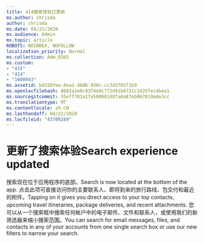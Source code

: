 ```yaml
---
title: 414搜索体验已更新
ms.author: chrisda
author: chrisda
ms.date: 04/21/2020
ms.audience: Admin
ms.topic: article
ROBOTS: NOINDEX, NOFOLLOW
localization_priority: Normal
ms.collection: Adm_O365
ms.custom:
- "415"
- "414"
- "1600043"
ms.assetid: bd328fee-8ea1-4b0b-930c-cc3d3765f1b9
ms.openlocfilehash: 8602a1e0c9374e8c772d91b4721c1435fec4bea1
ms.sourcegitcommit: 55eff703a17e500681d8fa6a87eb067019ade3cc
ms.translationtype: MT
ms.contentlocale: zh-CN
ms.lasthandoff: 04/22/2020
ms.locfileid: "43709289"
---
```

# <a name="search-experience-updated"></a><span data-ttu-id="5ae94-102">更新了搜索体验</span><span class="sxs-lookup"><span data-stu-id="5ae94-102">Search experience updated</span></span>

<span data-ttu-id="5ae94-103">搜索现在位于应用程序的底部。</span><span class="sxs-lookup"><span data-stu-id="5ae94-103">Search is now located at the bottom of the app.</span></span> <span data-ttu-id="5ae94-104">点击此项可直接访问你的主要联系人、即将到来的旅行路线、包交付和最近的附件。</span><span class="sxs-lookup"><span data-stu-id="5ae94-104">Tapping on it gives you direct access to your top contacts, upcoming travel itineraries, package deliveries, and recent attachments.</span></span> <span data-ttu-id="5ae94-105">您可以从一个搜索框中搜索任何帐户中的电子邮件、文件和联系人，或使用我们的新筛选器来缩小搜索范围。</span><span class="sxs-lookup"><span data-stu-id="5ae94-105">You can search for email messages, files, and contacts in any of your accounts from one single search box or use our new filters to narrow your search.</span></span>
